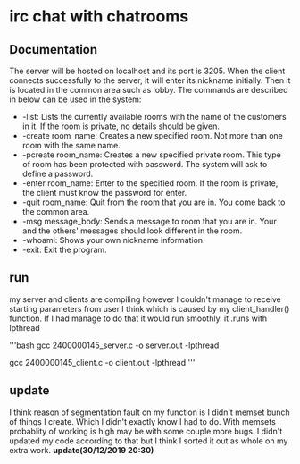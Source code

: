 # irc chat with chatrooms

## Documentation

The server will be hosted on localhost
and its port is 3205. When the client connects successfully to the server, it will enter its
nickname initially. Then it is located in the common area such as lobby.
The commands are described in below can be used in the system:
* -list: Lists the currently available rooms with the name of the customers in it. If the
room is private, no details should be given.
* -create room_name: Creates a new specified room. Not more than one room with
the same name.
* -pcreate room_name: Creates a new specified private room. This type of room has
been protected with password. The system will ask to define a password.
* -enter room_name: Enter to the specified room. If the room is private, the client
must know the password for enter.
* -quit room_name: Quit from the room that you are in. You come back to the
common area.
* -msg message_body: Sends a message to room that you are in. Your and the
others' messages should look different in the room.
* -whoami: Shows your own nickname information.
* -exit: Exit the program.



## run
my server and clients are compiling however I couldn't manage to receive starting parameters from user I think which is caused by my client_handler() function. If I had manage to do that it would run smoothly.
it .runs with lpthread

'''bash
gcc 2400000145_server.c -o server.out -lpthread

gcc 2400000145_client.c -o client.out -lpthread
'''



## update
 I think reason of segmentation fault on my function is I didn't memset bunch of things I create. Which I didn't exactly know I had to do. With memsets probablity of working is high may be with some couple more bugs. I didn't updated my code according to that but I think I sorted it out as  whole on my extra work. **update(30/12/2019 20:30)**
